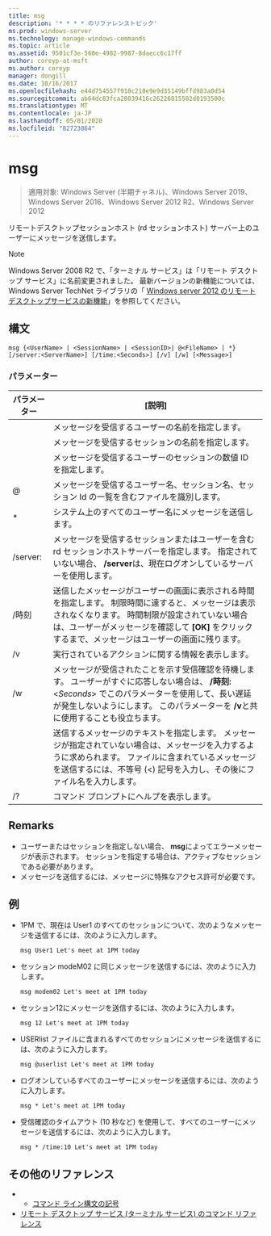 ```yaml
---
title: msg
description: '* * * * のリファレンストピック'
ms.prod: windows-server
ms.technology: manage-windows-commands
ms.topic: article
ms.assetid: 9501cf3e-568e-4982-9987-8daecc6c17ff
author: coreyp-at-msft
ms.author: coreyp
manager: dongill
ms.date: 10/16/2017
ms.openlocfilehash: e44d754557f918c218e9e9d35149bffd983a0d54
ms.sourcegitcommit: ab64dc83fca28039416c26226815502d0193500c
ms.translationtype: MT
ms.contentlocale: ja-JP
ms.lasthandoff: 05/01/2020
ms.locfileid: "82723864"
---
```

# <a name="msg"></a>msg

> 適用対象: Windows Server (半期チャネル)、Windows Server 2019、Windows Server 2016、Windows Server 2012 R2、Windows Server 2012

リモートデスクトップセッションホスト (rd セッションホスト) サーバー上のユーザーにメッセージを送信します。

> [!NOTE]
> Windows Server 2008 R2 で、「ターミナル サービス」は「リモート デスクトップ サービス」に名前変更されました。 最新バージョンの新機能については、Windows Server TechNet ライブラリの「 [Windows server 2012 のリモートデスクトップサービスの新機能](https://technet.microsoft.com/library/hh831527)」を参照してください。

## <a name="syntax"></a>構文
```
msg {<UserName> | <SessionName> | <SessionID>| @<FileName> | *} [/server:<ServerName>] [/time:<Seconds>] [/v] [/w] [<Message>]
```

### <a name="parameters"></a>パラメーター

|      パラメーター       |                                                                                                                               [説明]                                                                                                                               |
|----------------------|-------------------------------------------------------------------------------------------------------------------------------------------------------------------------------------------------------------------------------------------------------------------------|
|      <UserName>      |                                                                                                  メッセージを受信するユーザーの名前を指定します。                                                                                                   |
|    <SessionName>     |                                                                                                 メッセージを受信するセッションの名前を指定します。                                                                                                 |
|     <SessionID>      |                                                                                            メッセージを受信するユーザーのセッションの数値 ID を指定します。                                                                                            |
|     @<FileName>      |                                                                         メッセージを受信するユーザー名、セッション名、セッション Id の一覧を含むファイルを識別します。                                                                         |
|          \*          |                                                                                                           システム上のすべてのユーザー名にメッセージを送信します。                                                                                                            |
| /server:<ServerName> |                                              メッセージを受信するセッションまたはユーザーを含む rd セッションホストサーバーを指定します。 指定されていない場合、 **/server**は、現在ログオンしているサーバーを使用します。                                              |
|   /時刻<Seconds>    | 送信したメッセージがユーザーの画面に表示される時間を指定します。 制限時間に達すると、メッセージは表示されなくなります。 時間制限が設定されていない場合は、ユーザーがメッセージを確認して **[OK]** をクリックするまで、メッセージはユーザーの画面に残ります。 |
|          /v          |                                                                                                         実行されているアクションに関する情報を表示します。                                                                                                         |
|          /w          |         メッセージが受信されたことを示す受信確認を待機します。 ユーザーがすぐに応答しない場合は、 **/時刻:**<*Seconds*> でこのパラメーターを使用して、長い遅延が発生しないようにします。 このパラメーターを **/v**と共に使用することも役立ちます。          |
|      <Message>       |                  送信するメッセージのテキストを指定します。 メッセージが指定されていない場合は、メッセージを入力するように求められます。 ファイルに含まれているメッセージを送信するには、不等号 (<) 記号を入力し、その後にファイル名を入力します。                  |
|          /?          |                                                                                                                  コマンド プロンプトにヘルプを表示します。                                                                                                                   |

## <a name="remarks"></a>Remarks
-   ユーザーまたはセッションを指定しない場合、 **msg**によってエラーメッセージが表示されます。 セッションを指定する場合は、アクティブなセッションである必要があります。
-   メッセージを送信するには、メッセージに特殊なアクセス許可が必要です。

## <a name="examples"></a>例
-   1PM で、現在は User1 のすべてのセッションについて、次のようなメッセージを送信するには、次のように入力します。
    ```
    msg User1 Let's meet at 1PM today
    ```
-   セッション modeM02 に同じメッセージを送信するには、次のように入力します。
    ```
    msg modem02 Let's meet at 1PM today
    ```
-   セッション12にメッセージを送信するには、次のように入力します。
    ```
    msg 12 Let's meet at 1PM today
    ```
-   USERlist ファイルに含まれるすべてのセッションにメッセージを送信するには、次のように入力します。
    ```
    msg @userlist Let's meet at 1PM today
    ```
-   ログオンしているすべてのユーザーにメッセージを送信するには、次のように入力します。
    ```
    msg * Let's meet at 1PM today
    ```
-   受信確認のタイムアウト (10 秒など) を使用して、すべてのユーザーにメッセージを送信するには、次のように入力します。
    ```
    msg * /time:10 Let's meet at 1PM today
    ```

## <a name="additional-references"></a>その他のリファレンス
-  - [コマンド ライン構文の記号](command-line-syntax-key.md)
-  [リモート デスクトップ サービス (ターミナル サービス) のコマンド リファレンス](remote-desktop-services-terminal-services-command-reference.md)

